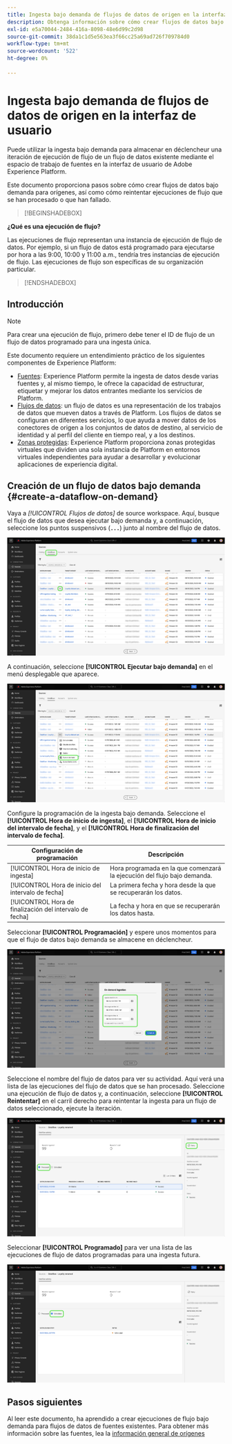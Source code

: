 ```yaml
---
title: Ingesta bajo demanda de flujos de datos de origen en la interfaz de usuario
description: Obtenga información sobre cómo crear flujos de datos bajo demanda para las conexiones de origen mediante la interfaz de usuario del Experience Platform.
exl-id: e5a70044-2484-416a-8098-48e6d99c2d98
source-git-commit: 38da1c1d5e563ea3f66cc25a69ad726f709784d0
workflow-type: tm+mt
source-wordcount: '522'
ht-degree: 0%

---
```


# Ingesta bajo demanda de flujos de datos de origen en la interfaz de usuario

Puede utilizar la ingesta bajo demanda para almacenar en déclencheur una iteración de ejecución de flujo de un flujo de datos existente mediante el espacio de trabajo de fuentes en la interfaz de usuario de Adobe Experience Platform.

Este documento proporciona pasos sobre cómo crear flujos de datos bajo demanda para orígenes, así como cómo reintentar ejecuciones de flujo que se han procesado o que han fallado.

>[!BEGINSHADEBOX]

**¿Qué es una ejecución de flujo?**

Las ejecuciones de flujo representan una instancia de ejecución de flujo de datos. Por ejemplo, si un flujo de datos está programado para ejecutarse por hora a las 9:00, 10:00 y 11:00 a.m., tendría tres instancias de ejecución de flujo. Las ejecuciones de flujo son específicas de su organización particular.

>[!ENDSHADEBOX]

## Introducción

>[!NOTE]
>
>Para crear una ejecución de flujo, primero debe tener el ID de flujo de un flujo de datos programado para una ingesta única.

Este documento requiere un entendimiento práctico de los siguientes componentes de Experience Platform:

* [Fuentes](../../home.md): Experience Platform permite la ingesta de datos desde varias fuentes y, al mismo tiempo, le ofrece la capacidad de estructurar, etiquetar y mejorar los datos entrantes mediante los servicios de Platform.
* [Flujos de datos](../../../dataflows/home.md): un flujo de datos es una representación de los trabajos de datos que mueven datos a través de Platform. Los flujos de datos se configuran en diferentes servicios, lo que ayuda a mover datos de los conectores de origen a los conjuntos de datos de destino, al servicio de identidad y al perfil del cliente en tiempo real, y a los destinos.
* [Zonas protegidas](../../../sandboxes/home.md): Experience Platform proporciona zonas protegidas virtuales que dividen una sola instancia de Platform en entornos virtuales independientes para ayudar a desarrollar y evolucionar aplicaciones de experiencia digital.

## Creación de un flujo de datos bajo demanda {#create-a-dataflow-on-demand}

Vaya a *[!UICONTROL Flujos de datos]* de source workspace. Aquí, busque el flujo de datos que desea ejecutar bajo demanda y, a continuación, seleccione los puntos suspensivos (**`...`**) junto al nombre del flujo de datos.

![Una lista de flujos de datos en el espacio de trabajo de orígenes.](../../images/tutorials/on-demand/select-dataflow.png)

A continuación, seleccione **[!UICONTROL Ejecutar bajo demanda]** en el menú desplegable que aparece.

![Un menú desplegable con la opción Ejecutar bajo demanda seleccionada.](../../images/tutorials/on-demand/run-on-demand.png)

Configure la programación de la ingesta bajo demanda. Seleccione el **[!UICONTROL Hora de inicio de ingesta]**, el **[!UICONTROL Hora de inicio del intervalo de fecha]**, y el **[!UICONTROL Hora de finalización del intervalo de fecha]**.

| Configuración de programación | Descripción |
| --- | --- |
| [!UICONTROL Hora de inicio de ingesta] | Hora programada en la que comenzará la ejecución del flujo bajo demanda. |
| [!UICONTROL Hora de inicio del intervalo de fecha] | La primera fecha y hora desde la que se recuperarán los datos. |
| [!UICONTROL Hora de finalización del intervalo de fecha] | La fecha y hora en que se recuperarán los datos hasta. |

Seleccionar **[!UICONTROL Programación]** y espere unos momentos para que el flujo de datos bajo demanda se almacene en déclencheur.

![La ventana de configuración de programación para la ingesta bajo demanda.](../../images/tutorials/on-demand/configure-schedule.png)

Seleccione el nombre del flujo de datos para ver su actividad. Aquí verá una lista de las ejecuciones del flujo de datos que se han procesado. Seleccione una ejecución de flujo de datos y, a continuación, seleccione **[!UICONTROL Reintentar]** en el carril derecho para reintentar la ingesta para un flujo de datos seleccionado, ejecute la iteración.

![Se ejecuta una lista de flujos procesados para un flujo de datos seleccionado.](../../images/tutorials/on-demand/processed.png)

Seleccionar **[!UICONTROL Programado]** para ver una lista de las ejecuciones de flujo de datos programadas para una ingesta futura.

![Se ejecuta una lista de flujos programados para un flujo de datos seleccionado.](../../images/tutorials/on-demand/scheduled.png)

## Pasos siguientes

Al leer este documento, ha aprendido a crear ejecuciones de flujo bajo demanda para flujos de datos de fuentes existentes. Para obtener más información sobre las fuentes, lea la [información general de orígenes](../../home.md)
